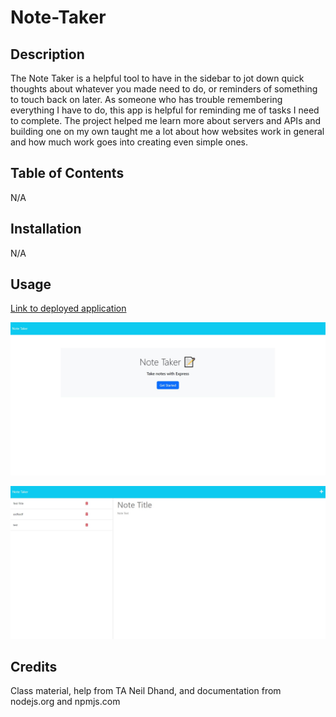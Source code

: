 # Note-Taker

## Description

The Note Taker is a helpful tool to have in the sidebar to jot down quick thoughts about whatever you made need to do, or reminders of something to touch back on later.
As someone who has trouble remembering everything I have to do, this app is helpful for reminding me of tasks I need to complete. 
The project helped me learn more about servers and APIs and building one on my own taught me a lot about how websites work in general and how much work goes into creating even simple ones.

## Table of Contents

N/A

## Installation

N/A

## Usage

[Link to deployed application](https://afternoon-journey-99878-d3606bbe938b.herokuapp.com/)

![Screenshot of Landing Page](assets/screenshot1.jpg)

![Screenshot of app](assets/screenshot2.jpg)

## Credits

Class material, help from TA Neil Dhand, and documentation from nodejs.org and npmjs.com
